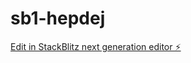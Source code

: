 # sb1-hepdej

[Edit in StackBlitz next generation editor ⚡️](https://stackblitz.com/~/github.com/yuxev/sb1-hepdej)